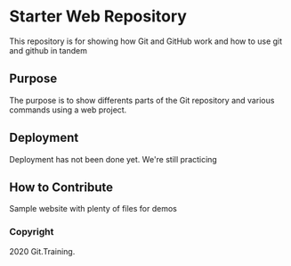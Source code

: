 # Starter Web Repository

This repository is for showing how Git and GitHub work and how to use git and github in tandem

## Purpose
The purpose is to show differents parts of the Git repository and various commands using a web project.

## Deployment
Deployment has not been done yet. We're still practicing

## How to Contribute

Sample website with plenty of files for demos

### Copyright
2020 Git.Training.